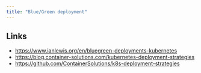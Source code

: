 ```yaml
---
title: "Blue/Green deployment"
---
```


## Links

- <https://www.ianlewis.org/en/bluegreen-deployments-kubernetes>
- <https://blog.container-solutions.com/kubernetes-deployment-strategies>
- <https://github.com/ContainerSolutions/k8s-deployment-strategies>
